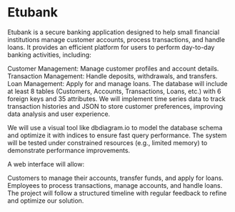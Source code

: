 # Etubank
Etubank is a secure banking application designed to help small financial institutions manage customer accounts, process transactions, and handle loans. It provides an efficient platform for users to perform day-to-day banking activities, including:

Customer Management: Manage customer profiles and account details.
Transaction Management: Handle deposits, withdrawals, and transfers.
Loan Management: Apply for and manage loans.
The database will include at least 8 tables (Customers, Accounts, Transactions, Loans, etc.) with 6 foreign keys and 35 attributes. We will implement time series data to track transaction histories and JSON to store customer preferences, improving data analysis and user experience.

We will use a visual tool like dbdiagram.io to model the database schema and optimize it with indices to ensure fast query performance. The system will be tested under constrained resources (e.g., limited memory) to demonstrate performance improvements.

A web interface will allow:

Customers to manage their accounts, transfer funds, and apply for loans.
Employees to process transactions, manage accounts, and handle loans.
The project will follow a structured timeline with regular feedback to refine and optimize our solution.

